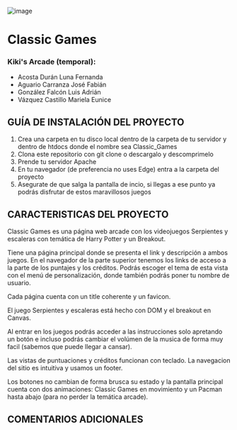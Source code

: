 ![image](https://user-images.githubusercontent.com/83356029/120415873-e0ee9000-c321-11eb-8f26-41c66c4f4f22.png)

# Classic Games
### Kiki's Arcade (temporal):
* Acosta Durán Luna Fernanda
* Aguario Carranza José Fabián
* González Falcón Luis Adrián
* Vázquez Castillo Mariela Eunice

## GUÍA DE INSTALACIÓN DEL PROYECTO

1. Crea una carpeta en tu disco local dentro de la carpeta de tu servidor y dentro
   de htdocs donde el nombre sea Classic_Games
2. Clona este repositorio con git clone <link> o descargalo y descomprimelo
3. Prende tu servidor Apache
4. En tu navegador (de preferencia no uses Edge) entra a la carpeta del proyecto
5. Asegurate de que salga la pantalla de incio, si llegas a ese punto ya podrás
   disfrutar de estos maravillosos juegos

## CARACTERISTICAS DEL PROYECTO

Classic Games es una página web arcade con los videojuegos Serpientes y escaleras 
con temática de Harry Potter y un Breakout.

Tiene una página principal donde se presenta el link y descripción a ambos juegos.
En el navegador de la parte superior tenemos los links de acceso a la parte de los
puntajes y los créditos.
Podrás escoger el tema de esta vista con el menú de personalización, donde también 
podrás poner tu nombre de usuario.

Cada página cuenta con un title coherente y un favicon.

El juego Serpientes y escaleras está hecho con DOM y el breakout en Canvas.

Al entrar en los juegos podrás acceder a las instrucciones solo apretando un botón 
e incluso podrás cambiar el volúmen de la musica de forma muy facil (sabemos que puede
llegar a cansar).

Las vistas de puntuaciones y créditos funcionan con teclado. La navegacion del sitio
es intuitiva y usamos un footer.

Los botones no cambian de forma brusca su estado y la pantalla principal cuenta con 
dos animaciones: Classic Games en movimiento y un Pacman hasta abajo (para no perder la 
temática arcade).

## COMENTARIOS ADICIONALES


